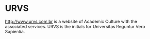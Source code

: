 # URVS

http://www.urvs.com.br is a website of Academic Culture with the associated services. URVS is the initials for Universitas Reguntur Vero Sapientia.
